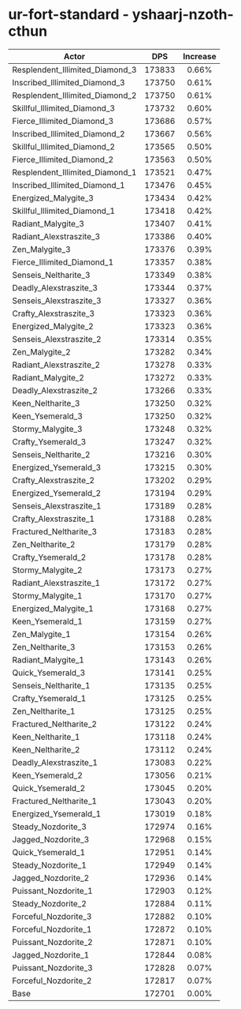 # ur-fort-standard - yshaarj-nzoth-cthun
| Actor | DPS | Increase |
|---|:---:|:---:|
|Resplendent_Illimited_Diamond_3|173833|0.66%|
|Inscribed_Illimited_Diamond_3|173750|0.61%|
|Resplendent_Illimited_Diamond_2|173750|0.61%|
|Skillful_Illimited_Diamond_3|173732|0.60%|
|Fierce_Illimited_Diamond_3|173686|0.57%|
|Inscribed_Illimited_Diamond_2|173667|0.56%|
|Skillful_Illimited_Diamond_2|173565|0.50%|
|Fierce_Illimited_Diamond_2|173563|0.50%|
|Resplendent_Illimited_Diamond_1|173521|0.47%|
|Inscribed_Illimited_Diamond_1|173476|0.45%|
|Energized_Malygite_3|173434|0.42%|
|Skillful_Illimited_Diamond_1|173418|0.42%|
|Radiant_Malygite_3|173407|0.41%|
|Radiant_Alexstraszite_3|173386|0.40%|
|Zen_Malygite_3|173376|0.39%|
|Fierce_Illimited_Diamond_1|173357|0.38%|
|Senseis_Neltharite_3|173349|0.38%|
|Deadly_Alexstraszite_3|173344|0.37%|
|Senseis_Alexstraszite_3|173327|0.36%|
|Crafty_Alexstraszite_3|173323|0.36%|
|Energized_Malygite_2|173323|0.36%|
|Senseis_Alexstraszite_2|173314|0.35%|
|Zen_Malygite_2|173282|0.34%|
|Radiant_Alexstraszite_2|173278|0.33%|
|Radiant_Malygite_2|173272|0.33%|
|Deadly_Alexstraszite_2|173266|0.33%|
|Keen_Neltharite_3|173250|0.32%|
|Keen_Ysemerald_3|173250|0.32%|
|Stormy_Malygite_3|173248|0.32%|
|Crafty_Ysemerald_3|173247|0.32%|
|Senseis_Neltharite_2|173216|0.30%|
|Energized_Ysemerald_3|173215|0.30%|
|Crafty_Alexstraszite_2|173202|0.29%|
|Energized_Ysemerald_2|173194|0.29%|
|Senseis_Alexstraszite_1|173189|0.28%|
|Crafty_Alexstraszite_1|173188|0.28%|
|Fractured_Neltharite_3|173183|0.28%|
|Zen_Neltharite_2|173179|0.28%|
|Crafty_Ysemerald_2|173178|0.28%|
|Stormy_Malygite_2|173173|0.27%|
|Radiant_Alexstraszite_1|173172|0.27%|
|Stormy_Malygite_1|173170|0.27%|
|Energized_Malygite_1|173168|0.27%|
|Keen_Ysemerald_1|173159|0.27%|
|Zen_Malygite_1|173154|0.26%|
|Zen_Neltharite_3|173153|0.26%|
|Radiant_Malygite_1|173143|0.26%|
|Quick_Ysemerald_3|173141|0.25%|
|Senseis_Neltharite_1|173135|0.25%|
|Crafty_Ysemerald_1|173125|0.25%|
|Zen_Neltharite_1|173125|0.25%|
|Fractured_Neltharite_2|173122|0.24%|
|Keen_Neltharite_1|173118|0.24%|
|Keen_Neltharite_2|173112|0.24%|
|Deadly_Alexstraszite_1|173083|0.22%|
|Keen_Ysemerald_2|173056|0.21%|
|Quick_Ysemerald_2|173045|0.20%|
|Fractured_Neltharite_1|173043|0.20%|
|Energized_Ysemerald_1|173019|0.18%|
|Steady_Nozdorite_3|172974|0.16%|
|Jagged_Nozdorite_3|172968|0.15%|
|Quick_Ysemerald_1|172951|0.14%|
|Steady_Nozdorite_1|172949|0.14%|
|Jagged_Nozdorite_2|172936|0.14%|
|Puissant_Nozdorite_1|172903|0.12%|
|Steady_Nozdorite_2|172884|0.11%|
|Forceful_Nozdorite_3|172882|0.10%|
|Forceful_Nozdorite_1|172872|0.10%|
|Puissant_Nozdorite_2|172871|0.10%|
|Jagged_Nozdorite_1|172844|0.08%|
|Puissant_Nozdorite_3|172828|0.07%|
|Forceful_Nozdorite_2|172817|0.07%|
|Base|172701|0.00%|
